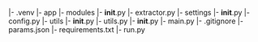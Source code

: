 |- .venv
|- app
    |- modules
        |- __init__.py
        |- extractor.py
    |- settings
        |- __init__.py
        |- config.py
    |- utils
        |- __init__.py
        |- utils.py
    |- __init__.py
    |- main.py
|- .gitignore
|- params.json
|- requirements.txt
|- run.py
